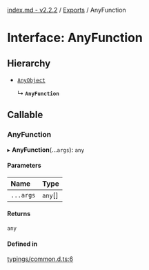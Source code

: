 [index.md - v2.2.2](../README.md) / [Exports](../modules.md) / AnyFunction

# Interface: AnyFunction

## Hierarchy

-   [`AnyObject`](AnyObject.md)

    ↳ **`AnyFunction`**

## Callable

### AnyFunction

▸ **AnyFunction**(...`args`): `any`

#### Parameters

| Name      | Type    |
| :-------- | :------ |
| `...args` | `any`[] |

#### Returns

`any`

#### Defined in

[typings/common.d.ts:6](https://github.com/saqqdy/js-cool/blob/4c51fd1/typings/common.d.ts#L6)
